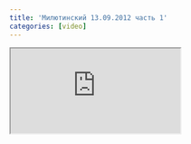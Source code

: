 ```yaml
---
title: 'Милютинский 13.09.2012 часть 1'
categories: [video]
---
```

<iframe src="http://www.youtube.com/embed/10f1-QsevUA" class="youtube"></iframe>
